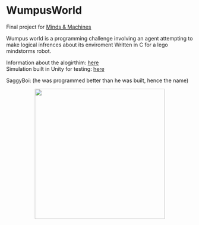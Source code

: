 # WumpusWorld
Final project for [Minds & Machines](http://www.cogsci.rpi.edu/~heuveb/teaching/M&M/WumpusWorld/WumpusWorld.htm)

Wumpus world is a programming challenge involving an agent attempting to make logical infrences about its enviroment
Written in C for a lego mindstorms robot.

Information about the alogirthim: [here](http://shailpatels.me/documents/wumpusWorldAlgo.pdf) <br>
Simulation built in Unity for testing: [here](http://shailpatels.me/wumpusWorld/wumpus.html)

SaggyBoi: (he was programmed better than he was built, hence the name)
<p align="center"><img src = "http://shailpatels.me/images/legorobot.jpg" height="350px" /></p>